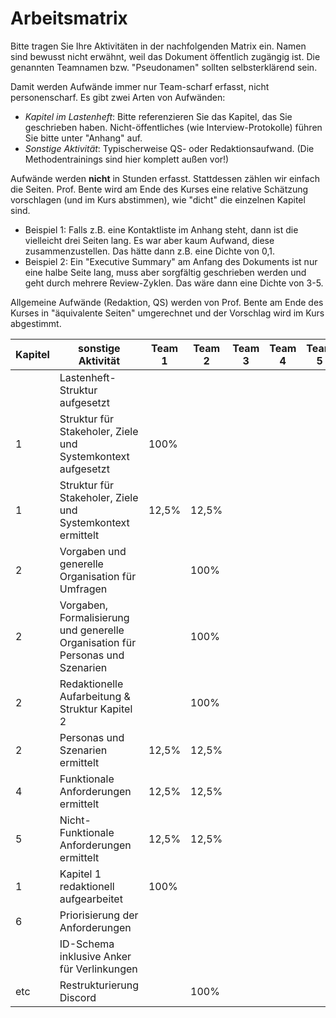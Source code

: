 # Arbeitsmatrix

Bitte tragen Sie Ihre Aktivitäten in der nachfolgenden Matrix ein. Namen sind bewusst nicht erwähnt, weil das Dokument öffentlich zugängig ist. Die genannten Teamnamen bzw. "Pseudonamen" sollten selbsterklärend sein. 

Damit werden Aufwände immer nur Team-scharf erfasst, nicht personenscharf. Es gibt zwei Arten von Aufwänden:
* *Kapitel im Lastenheft*: Bitte referenzieren Sie das Kapitel, das Sie geschrieben haben. Nicht-öffentliches (wie Interview-Protokolle) führen Sie bitte unter "Anhang" auf.
* *Sonstige Aktivität*: Typischerweise QS- oder Redaktionsaufwand. (Die Methodentrainings sind hier komplett außen vor!)

Aufwände werden **nicht** in Stunden erfasst. Stattdessen zählen wir einfach die Seiten. Prof. Bente wird am Ende des Kurses eine relative Schätzung vorschlagen (und im Kurs abstimmen), wie "dicht" die einzelnen Kapitel sind. 
* Beispiel 1: Falls z.B. eine Kontaktliste im Anhang steht, dann ist die vielleicht drei Seiten lang. Es war aber kaum Aufwand, diese zusammenzustellen. Das hätte dann z.B. eine Dichte von 0,1.
* Beispiel 2: Ein "Executive Summary" am Anfang des Dokuments ist nur eine halbe Seite lang, muss aber sorgfältig geschrieben werden und geht durch mehrere Review-Zyklen. Das wäre dann eine Dichte von 3-5. 

Allgemeine Aufwände (Redaktion, QS) werden von Prof. Bente am Ende des Kurses in "äquivalente Seiten" umgerechnet und der Vorschlag wird im Kurs abgestimmt.


| Kapitel | sonstige Aktivität | Team 1 | Team 2 | Team 3 | Team 4 | Team 5 | Team 6 | Team 7/8 | Team 7 | Team 8 | 
| --- | --- | --- | --- | --- | --- | --- | --- | --- | --- | --- | 
|   | Lastenheft-Struktur aufgesetzt   |  |  |  |  |  |  |  |  | 100% | 
| 1 | Struktur für Stakeholer, Ziele und Systemkontext aufgesetzt   | 100% |  |  |  |  |  |  |  |  | 
| 1 | Struktur für Stakeholer, Ziele und Systemkontext ermittelt   | 12,5% | 12,5% |  |  |  |  | 12,5% |  |  | 
| 2 | Vorgaben und generelle Organisation für Umfragen |  | 100% |  |  |  |  |  |  |  |
| 2 | Vorgaben, Formalisierung und generelle Organisation für Personas und Szenarien |  | 100% |  |  |  |  |  |  |  |
| 2 | Redaktionelle Aufarbeitung & Struktur Kapitel 2 |  | 100% |  |  |  |  |  |  |  |
| 2 | Personas und Szenarien ermittelt   | 12,5% | 12,5% |  |  |  |  |12,5%|  |  | 
| 4 | Funktionale Anforderungen ermittelt   | 12,5% | 12,5% |  |  |  |  |12,5% |  |  | 
| 5 | Nicht-Funktionale Anforderungen ermittelt   | 12,5% | 12,5% |  |  | |  | 12,5% |  |  | 
| 1 | Kapitel 1 redaktionell aufgearbeitet   | 100% |  |  |  |  |  |  |  |  | 
| 6 | Priorisierung der Anforderungen   |  |  |  |  |  |  |  | 25% | 25% |
|  | ID-Schema inklusive Anker für Verlinkungen   |  |  |  |  |  |  |  |  | 100% |
|etc| Restrukturierung Discord |  | 100% |  |  |  |  |  |  |  |
